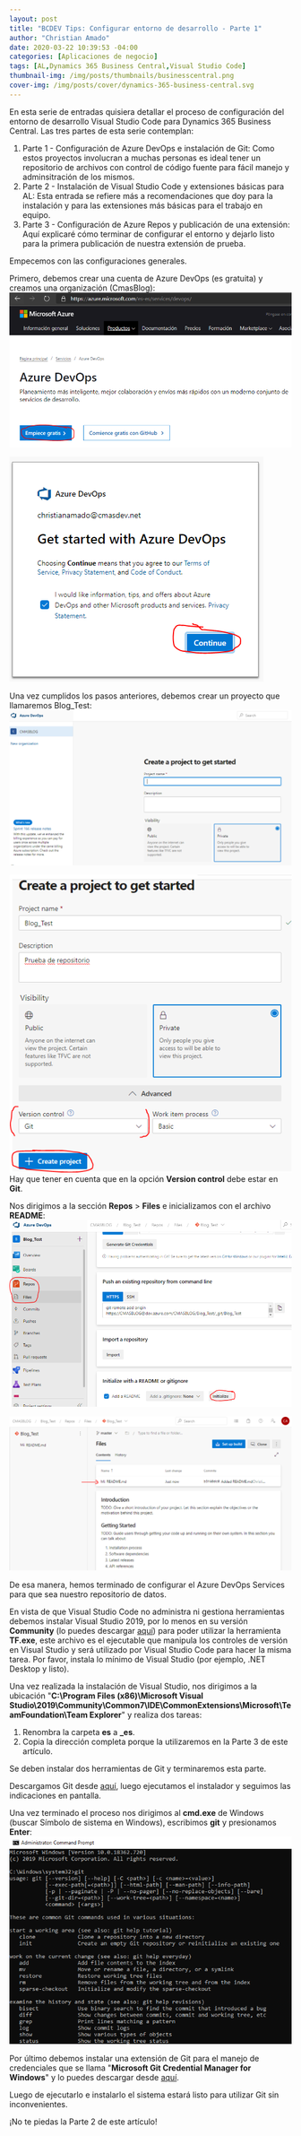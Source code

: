 ```yaml
---
layout: post
title: "BCDEV Tips: Configurar entorno de desarrollo - Parte 1"
author: "Christian Amado"
date: 2020-03-22 10:39:53 -04:00
categories: [Aplicaciones de negocio]
tags: [AL,Dynamics 365 Business Central,Visual Studio Code]
thumbnail-img: /img/posts/thumbnails/businesscentral.png
cover-img: /img/posts/cover/dynamics-365-business-central.svg
---
```


En esta serie de entradas quisiera detallar el proceso de configuración del entorno de desarrollo Visual Studio Code para Dynamics 365 Business Central. Las tres partes de esta serie contemplan:  

1. Parte 1 - Configuración de Azure DevOps e instalación de Git: Como estos proyectos involucran a muchas personas es ideal tener un repositorio de archivos con control de código fuente para fácil manejo y adminsitración de los mismos.
2. Parte 2 - Instalación de Visual Studio Code y extensiones básicas para AL: Esta entrada se refiere más a recomendaciones que doy para la instalación y para las extensiones más básicas para el trabajo en equipo.
3. Parte 3 - Configuración de Azure Repos y publicación de una extensión: Aquí explicaré cómo terminar de configurar el entorno y dejarlo listo para la primera publicación de nuestra extensión de prueba.

<!--more-->

Empecemos con las configuraciones generales.  

Primero, debemos crear una cuenta de Azure DevOps (es gratuita) y creamos una organización (CmasBlog):  
![](/img/posts/migrated/2020/03/1-5.png)  

![](/img/posts/migrated/2020/03/2-5.png)  

Una vez cumplidos los pasos anteriores, debemos crear un proyecto que llamaremos Blog\_Test:  
![](/img/posts/migrated/2020/03/3-4.png)  

![](/img/posts/migrated/2020/03/4-4.png)  
Hay que tener en cuenta que en la opción **Version control** debe estar en **Git**.  

Nos dirigimos a la sección **Repos** > **Files** e inicializamos con el archivo **README**:  
![](/img/posts/migrated/2020/03/5-3.png)   

![](/img/posts/migrated/2020/03/6-3.png)  

De esa manera, hemos terminado de configurar el Azure DevOps Services para que sea nuestro repositorio de datos.  

En vista de que Visual Studio Code no administra ni gestiona herramientas debemos instalar Visual Studio 2019, por lo menos en su versión **Community** (lo puedes descargar [aquí](https://visualstudio.microsoft.com/es/thank-you-downloading-visual-studio/?sku=Community&rel=16)) para poder utilizar la herramienta **TF.exe**, este archivo es el ejecutable que manipula los controles de versión en Visual Studio y será utilizado por Visual Studio Code para hacer la misma tarea. Por favor, instala lo mínimo de Visual Studio (por ejemplo, .NET Desktop y listo).  

Una vez realizada la instalación de Visual Studio, nos dirigimos a la ubicación "**C:\\Program Files (x86)\\Microsoft Visual Studio\\2019\\Community\\Common7\\IDE\\CommonExtensions\\Microsoft\\TeamFoundation\\Team Explorer**" y realiza dos tareas:  

1. Renombra la carpeta **es** a **\_es**.
2. Copia la dirección completa porque la utilizaremos en la Parte 3 de este artículo.

Se deben instalar dos herramientas de Git y terminaremos esta parte.  

Descargamos Git desde [aquí](https://git-scm.com/download/win), luego ejecutamos el instalador y seguimos las indicaciones en pantalla.  

Una vez terminado el proceso nos dirigimos al **cmd.exe** de Windows (buscar Símbolo de sistema en Windows), escribimos **git** y presionamos **Enter**:  
![](/img/posts/migrated/2020/03/7-2.png)  

Por último debemos instalar una extensión de Git para el manejo de credenciales que se llama "**Microsoft Git Credential Manager for Windows**" y lo puedes descargar desde [aquí](https://github.com/Microsoft/Git-Credential-Manager-for-Windows/releases/latest).  

Luego de ejecutarlo e instalarlo el sistema estará listo para utilizar Git sin inconvenientes.  

¡No te piedas la Parte 2 de este artículo!
